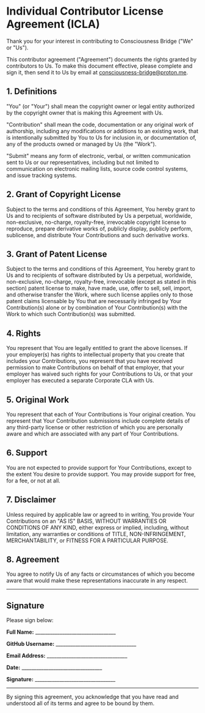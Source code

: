 # Individual Contributor License Agreement (ICLA)

Thank you for your interest in contributing to Consciousness Bridge ("We" or "Us").

This contributor agreement ("Agreement") documents the rights granted by contributors to Us. To make this document effective, please complete and sign it, then send it to Us by email at consciousness-bridge@proton.me.

## 1. Definitions

"You" (or "Your") shall mean the copyright owner or legal entity authorized by the copyright owner that is making this Agreement with Us.

"Contribution" shall mean the code, documentation or any original work of authorship, including any modifications or additions to an existing work, that is intentionally submitted by You to Us for inclusion in, or documentation of, any of the products owned or managed by Us (the "Work").

"Submit" means any form of electronic, verbal, or written communication sent to Us or our representatives, including but not limited to communication on electronic mailing lists, source code control systems, and issue tracking systems.

## 2. Grant of Copyright License

Subject to the terms and conditions of this Agreement, You hereby grant to Us and to recipients of software distributed by Us a perpetual, worldwide, non-exclusive, no-charge, royalty-free, irrevocable copyright license to reproduce, prepare derivative works of, publicly display, publicly perform, sublicense, and distribute Your Contributions and such derivative works.

## 3. Grant of Patent License

Subject to the terms and conditions of this Agreement, You hereby grant to Us and to recipients of software distributed by Us a perpetual, worldwide, non-exclusive, no-charge, royalty-free, irrevocable (except as stated in this section) patent license to make, have made, use, offer to sell, sell, import, and otherwise transfer the Work, where such license applies only to those patent claims licensable by You that are necessarily infringed by Your Contribution(s) alone or by combination of Your Contribution(s) with the Work to which such Contribution(s) was submitted.

## 4. Rights

You represent that You are legally entitled to grant the above licenses. If your employer(s) has rights to intellectual property that you create that includes your Contributions, you represent that you have received permission to make Contributions on behalf of that employer, that your employer has waived such rights for your Contributions to Us, or that your employer has executed a separate Corporate CLA with Us.

## 5. Original Work

You represent that each of Your Contributions is Your original creation. You represent that Your Contribution submissions include complete details of any third-party license or other restriction of which you are personally aware and which are associated with any part of Your Contributions.

## 6. Support

You are not expected to provide support for Your Contributions, except to the extent You desire to provide support. You may provide support for free, for a fee, or not at all.

## 7. Disclaimer

Unless required by applicable law or agreed to in writing, You provide Your Contributions on an "AS IS" BASIS, WITHOUT WARRANTIES OR CONDITIONS OF ANY KIND, either express or implied, including, without limitation, any warranties or conditions of TITLE, NON-INFRINGEMENT, MERCHANTABILITY, or FITNESS FOR A PARTICULAR PURPOSE.

## 8. Agreement

You agree to notify Us of any facts or circumstances of which you become aware that would make these representations inaccurate in any respect.

---

## Signature

Please sign below:

**Full Name:** _________________________________

**GitHub Username:** _________________________________

**Email Address:** _________________________________

**Date:** _________________________________

**Signature:** _________________________________

---

By signing this agreement, you acknowledge that you have read and understood all of its terms and agree to be bound by them.